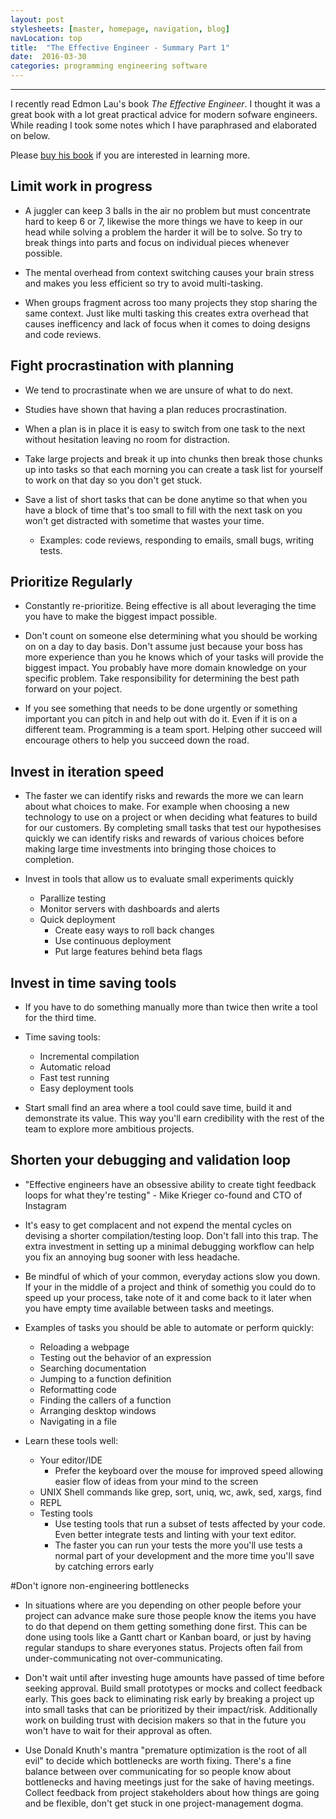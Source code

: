 ```yaml
---
layout: post
stylesheets: [master, homepage, navigation, blog]
navLocation: top 
title:  "The Effective Engineer - Summary Part 1"
date:  2016-03-30 
categories: programming engineering software 
---
```



---
I recently read Edmon Lau's book _The Effective Engineer_. I thought it was a great book with a lot great practical
advice for modern sofware engineers. While reading I took some notes which I have paraphrased and elaborated on below.

Please [buy his book](http://www.amazon.com/The-Effective-Engineer-Engineering-Disproportionate/dp/0996128107) if you
are interested in learning more. 


## Limit work in progress
  - A juggler can keep 3 balls in the air no problem but must concentrate hard to keep 6 or 7, likewise the more things
  we have to keep in our head while solving a problem the harder it will be to solve. So try to break things into parts
  and focus on individual pieces whenever possible.

  - The mental overhead from context switching causes your brain stress and makes you less efficient so try to avoid
    multi-tasking.

  - When groups fragment across too many projects they stop sharing the same context. Just like multi tasking this
    creates extra overhead that causes inefficency and lack of focus when it comes to doing designs and code reviews.


## Fight procrastination with planning
  - We tend to procrastinate when we are unsure of what to do next.

  - Studies have shown that having a plan reduces procrastination.

  - When a plan is in place it is easy to switch from one task to the next without hesitation leaving no room for 
  distraction.

  - Take large projects and break it up into chunks then break those chunks up into tasks so that each morning you can
    create a task list for yourself to work on that day so you don't get stuck.

  - Save a list of short tasks that can be done anytime so that when you have a block of time that's too small to fill
    with the next task on you won't get distracted with sometime that wastes your time.
    - Examples: code reviews, responding to emails, small bugs, writing tests.

## Prioritize Regularly
  - Constantly re-prioritize. Being effective is all about leveraging the time you have to make the biggest impact
    possible.

  - Don't count on someone else determining what you should be working on on a day to day basis. Don't assume just
    because your boss has more experience than you he knows which of your tasks will provide the biggest impact. You
    probably have more domain knowledge on your specific problem. Take responsibility for determining the best path
    forward on your poject.

  - If you see something that needs to be done urgently or something important you can pitch in and help out with do
  it. Even if it is on a different team. Programming is a team sport. Helping other succeed will encourage others to
  help you succeed down the road.

## Invest in iteration speed
  - The faster we can identify risks and rewards the more we can learn about what choices to make. For example
  when choosing a new technology to use on a project or when deciding what features to build for our customers. By
  completing small tasks that test our hypothesises quickly we can identify risks and rewards of various choices before
  making large time investments into bringing those choices to completion.

  - Invest in tools that allow us to evaluate small experiments quickly
    - Parallize testing
    - Monitor servers with dashboards and alerts
    - Quick deployment
      - Create easy ways to roll back changes
      - Use continuous deployment
      - Put large features behind beta flags

## Invest in time saving tools
  - If you have to do something manually more than twice then write a tool for the third time.

  - Time saving tools:
    - Incremental compilation
    - Automatic reload
    - Fast test running
    - Easy deployment tools

  - Start small find an area where a tool could save time, build it and demonstrate its value. This way you'll earn
  credibility with the rest of the team to explore more ambitious projects.

## Shorten your debugging and validation loop
 - "Effective engineers have an obsessive ability to create tight feedback loops for what they're testing" - Mike
 Krieger co-found and CTO of Instagram

 - It's easy to get complacent and not expend the mental cycles on devising a shorter compilation/testing loop. Don't
 fall into this trap. The extra investment in setting up a minimal debugging workflow can help you fix an annoying bug
 sooner with less headache.

  - Be mindful of which of your common, everyday actions slow you down. If your in the middle of a project and think of
    somethig you could do to speed up your process, take note of it and come back to it later when you have empty time
    available between tasks and meetings.

 - Examples of tasks you should be able to automate or perform quickly:
    - Reloading a webpage
    - Testing out the behavior of an expression
    - Searching documentation
    - Jumping to a function definition
    - Reformatting code
    - Finding the callers of a function
    - Arranging desktop windows
    - Navigating in a file

  - Learn these tools well:
    - Your editor/IDE
      - Prefer the keyboard over the mouse for improved speed allowing easier flow of ideas from your mind to the
        screen
    - UNIX Shell commands like grep, sort, uniq, wc, awk, sed, xargs, find
    - REPL
    - Testing tools
      - Use testing tools that run a subset of tests affected by your code. Even better integrate tests and linting
      with your text editor.
      - The faster you can run your tests the more you'll use tests a normal part of your development and the more time
      you'll save by catching errors early

#Don't ignore non-engineering bottlenecks
  - In situations where are you depending on other people before your project can advance make sure those people know
  the items you have to do that depend on them getting something done first. This can be done using tools like a Gantt
  chart or Kanban board, or just by having regular standups to share everyones status. Projects often fail from
  under-communicating not over-communicating.

  - Don't wait until after investing huge amounts have passed of time before seeking approval. Build small prototypes
    or mocks and collect feedback early. This goes back to eliminating risk early by breaking a project up into small
    tasks that can be prioritized by their impact/risk. Additionally work on  building trust with decision makers so
    that in the future you won't have to wait for their approval as often.

  - Use Donald Knuth's mantra "premature optimization is the root of all evil" to decide which bottlenecks are worth
  fixing. There's a fine balance between over communicating for so people know about bottlenecks and having meetings
  just for the sake of having meetings. Collect feedback from project stakeholders about how things are going and be
  flexible, don't get stuck in one project-management dogma.

